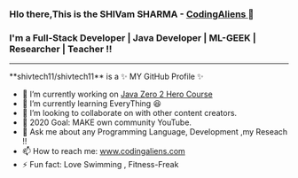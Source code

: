 ### Hlo there,This is the SHIVam SHARMA - <a href="http://codingaliens.com">CodingAliens </a>👋


### I'm a Full-Stack Developer | Java Developer | ML-GEEK | Researcher | Teacher !! 

<hr/>
**shivtech11/shivtech11** is a ✨ MY GitHub Profile ✨ 

- 🔭 I’m currently working on <a href="https://www.youtube.com/playlist?list=PLhvdldYcnZMkQXBwIQqNQWPxVM792O-FO">Java Zero 2 Hero Course</a>
- 🌱 I’m currently learning EveryThing 😆
- 👯 I’m looking to collaborate on with other content creators.
- 🥅 2020 Goal: MAKE own community YouTube.
- 💬 Ask me about any Programming Language, Development ,my Reseach !!
- 📫 How to reach me: www.codingaliens.com 
- ⚡ Fun fact: Love Swimming , Fitness-Freak 
